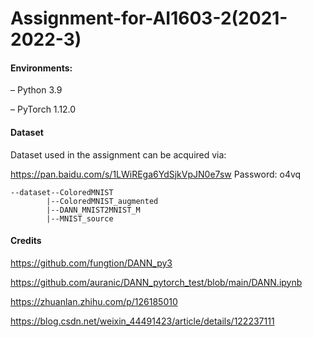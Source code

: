 # Assignment-for-AI1603-2(2021-2022-3)

#### Environments:

– Python 3.9

– PyTorch 1.12.0

#### Dataset

Dataset used in the assignment can be acquired via:

 https://pan.baidu.com/s/1LWiREga6YdSjkVpJN0e7sw   Password: o4vq 

```
--dataset--ColoredMNIST
        |--ColoredMNIST_augmented
        |--DANN_MNIST2MNIST_M
        |--MNIST_source
```

#### Credits

https://github.com/fungtion/DANN_py3

https://github.com/auranic/DANN_pytorch_test/blob/main/DANN.ipynb

https://zhuanlan.zhihu.com/p/126185010

https://blog.csdn.net/weixin_44491423/article/details/122237111
